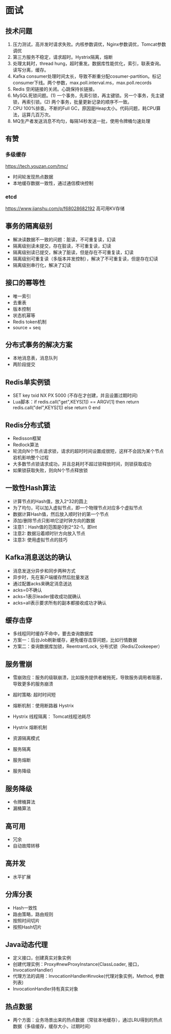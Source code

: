 # 面试

## 技术问题
1. 压力测试，高并发时请求失败。内核参数调优，Nginx参数调优，Tomcat参数调优
2. 第三方服务不稳定，请求超时。Hystrix隔离，熔断
3. 处理太耗时，thread hung，超时重发。数据库性能优化，索引，联表查询。读写分离，缓存。
4. Kafka consumer处理时间太长，导致不断重分配cosumer-partition。标记consumer下线。两个参数，max.poll.interval.ms，max.poll.records
5. Redis 空闲链接的关闭。心跳保持长链接。
6. MySQL死锁问题。(1) 一个事务，先索引锁，再主键锁。另一个事务，先主键锁，再索引锁。(2) 两个事务，批量更新记录的顺序不一致。
7. CPU 100%排查。不断的Full GC，原因是Heap太小。代码问题，耗CPU算法，运算几百万次。
8. MQ生产者发送消息不均匀，每隔14秒发送一批，使用令牌桶匀速处理

## 有赞

### 多级缓存 
https://tech.youzan.com/tmc/
- 时间轮发现热点数据
- 本地缓存数据一致性，通过通信模块控制

### etcd
https://www.jianshu.com/p/f68028682192
高可用KV存储


## 事务的隔离级别
- 解决读数据不一致的问题：脏读，不可重复读，幻读
- 隔离级别读未提交，存在脏读，不可重复读，幻读
- 隔离级别读已提交，解决了脏读，但是存在不可重复读，幻读
- 隔离级别可重复读（多版本并发控制），解决了不可重复读，但是存在幻读
- 隔离级别串行化，解决了幻读

## 接口的幂等性
- 唯一索引
- 去重表
- 版本控制
- 状态机幂等
- Redis token机制
- source + seq

## 分布式事务的解决方案
- 本地消息表，消息队列
- 两阶段提交

## Redis单实例锁
- SET key txid NX PX 5000 (不存在才创建，并且设置过期时间)
- Lua脚本：if redis.call("get",KEYS[1]) == ARGV[1] then return redis.call("del",KEYS[1]) else return 0 end

## Redis分布式锁
- Redisson框架
- Redlock算法
- 轮流向N个节点请求锁，请求的超时时间设置成很短，这样不会因为某个节点宕机影响整个过程
- 大多数节点锁请求成功，并且总耗时不超过锁释放时间，则锁获取成功
- 如果锁获取失败，则向N个节点释放锁


## 一致性Hash算法
- 计算节点的Hash值，放入2^32的圆上
- 为了均匀，可以加入虚拟节点，即一个物理节点对应多个虚拟节点
- 数据计算Hash值，然后放入顺时针的第一个节点
- 添加/删除节点只影响它逆时钟方向的数据
- 注意1：Hash值的范围是0到2^32-1，即int
- 注意2: 数据沿着顺时针方向放入节点
- 注意3: 使用虚拟节点的技巧

## Kafka消息送达的确认
- 消息发送分异步和同步两种方式
- 异步时，先在客户端缓存然后批量发送
- 通过配置acks来确定消息送达
- acks=0不确认
- acks=1表示leader接收成功就确认
- acks=all表示要求所有的副本都接收成功才确认

## 缓存击穿
- 多线程同时缓存不命中，要去查询数据库
- 方案一：后台Job刷新缓存，避免缓存击穿问题，比如行情数据
- 方案二：查询数据库加锁，ReentrantLock, 分布式锁（Redis/Zookeeper）

## 服务雪崩
- 雪崩效应：服务的级联崩溃，比如服务提供者被拖死，导致服务调用者阻塞，导致更多的服务崩溃

- 超时策略: 超时时间短
- 熔断机制：使用断路器 Hystrix

- Hystrix 线程隔离： Tomcat线程池耗尽
- Hystrix 熔断机制

- 资源隔离模式

- 服务隔离
- 服务熔断
- 服务降级

## 服务降级
- 令牌桶算法
- 漏桶算法

## 高可用
- 冗余
- 自动故障转移

## 高并发
- 水平扩展

## 分库分表
- Hash一致性
- 路由策略，路由规则
- 按照时间切片
- 按照Hash切片

## Java动态代理
- 定义接口，创建真实对象实例
- 创建代理实例：Proxy#newProxyInstance(ClassLoader, 接口，InvocationHandler)
- 代理方法的调用：InvocationHandler#invoke(代理对象实例，Method, 参数列表)
- InvocationHandler持有真实对象

## 热点数据
- 两个方面：业务场景出来的热点数据（常驻本地缓存），通过LRU得到的热点数据（多级缓存，缓存大小，过期时间）




